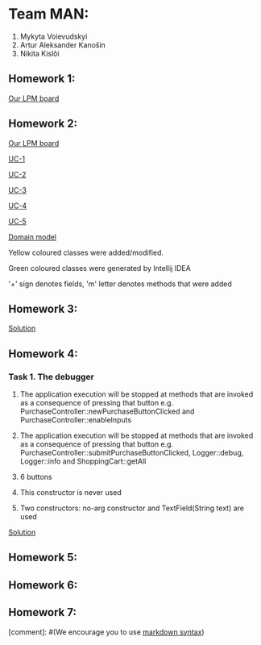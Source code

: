 # Team MAN:
1. Mykyta Voievudskyi
2. Artur Aleksander Kanošin
3. Nikita Kislõi

## Homework 1:
[Our LPM board](https://mandreamteam.atlassian.net/jira/software/projects/LPM/boards/5)

## Homework 2:
[Our LPM board](https://mandreamteam.atlassian.net/jira/software/projects/LPM/boards/5)

[UC-1](https://bitbucket.org/ZmishenkoxValerijxAlbertovich/lg9-man/src/master/UC1.md)

[UC-2](https://bitbucket.org/ZmishenkoxValerijxAlbertovich/lg9-man/src/master/UC2.md)

[UC-3](https://bitbucket.org/ZmishenkoxValerijxAlbertovich/lg9-man/src/master/UC3.md)

[UC-4](https://bitbucket.org/ZmishenkoxValerijxAlbertovich/lg9-man/src/master/UC4.md)

[UC-5](https://bitbucket.org/ZmishenkoxValerijxAlbertovich/lg9-man/src/master/UC5.md)

[Domain model](https://bitbucket.org/ZmishenkoxValerijxAlbertovich/lg9-man/src/master/domainModel.png)

Yellow coloured classes were added/modified.

Green coloured classes were generated by Intellij IDEA 

'+' sign denotes fields, 'm' letter denotes methods that were added

## Homework 3:
[Solution](https://bitbucket.org/ZmishenkoxValerijxAlbertovich/lg9-man/commits/tag/homework-3)

## Homework 4:
### Task 1. The debugger
1. The application execution will be stopped at methods that are invoked as a consequence of pressing that button 
e.g. PurchaseController::newPurchaseButtonClicked and PurchaseController::enableInputs
2. The application execution will be stopped at methods that are invoked as a consequence of pressing that button 
e.g. PurchaseController::submitPurchaseButtonClicked, Logger::debug, Logger::info and ShoppingCart::getAll
 
3. 6 buttons
 
4. This constructor is never used

5. Two constructors: no-arg constructor and TextField(String text) are used

[Solution](https://bitbucket.org/ZmishenkoxValerijxAlbertovich/lg9-man/commits/tag/homework-4)

## Homework 5:
<Links to the solution>

## Homework 6:
<Links to the solution>

## Homework 7:
<Links to the solution>

[comment]: #(We encourage you to use [markdown syntax](https://confluence.atlassian.com/bitbucketserver/markdown-syntax-guide-776639995.html))
